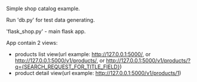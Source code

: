 Simple shop catalog example.

Run 'db.py' for test data generating.

'flask_shop.py' - main flask app.

App contain 2 views:
- products list view(url example: http://127.0.0.1:5000/, or http://127.0.0.1:5000/v1/products/, or http://127.0.0.1:5000/v1/products/?q={SEARCH_REQUEST_FOR_TITLE_FIELD})
- product detail view(url example: http://127.0.0.1:5000/v1/products/1)
